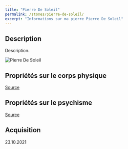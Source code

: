```yaml
---
title: "Pierre De Soleil"
permalink: /stones/pierre-de-soleil/
excerpt: "Informations sur ma pierre Pierre De Soleil"
---
```


## Description
Description.

![Pierre De Soleil](/images/stones//images/PierreDeSoleil_Heliotrope_20211023.jpg.jpg "Pierre De Soleil")

## Propriétés sur le corps physique


[Source](https://)


## Propriétés sur le psychisme


[Source](https://)

## Acquisition


23.10.2021
